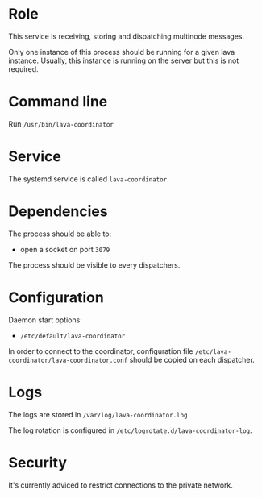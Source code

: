 # Role

This service is receiving, storing and dispatching multinode messages.

Only one instance of this process should be running for a given lava instance. Usually, this instance is running on the server but this is not required.

# Command line

Run `/usr/bin/lava-coordinator`

# Service

The systemd service is called `lava-coordinator`.

# Dependencies

The process should be able to:

* open a socket on port `3079`

The process should be visible to every dispatchers.

# Configuration

Daemon start options:

* `/etc/default/lava-coordinator`

In order to connect to the coordinator, configuration file
`/etc/lava-coordinator/lava-coordinator.conf` should be copied on each
dispatcher.

# Logs

The logs are stored in `/var/log/lava-coordinator.log`

The log rotation is configured in `/etc/logrotate.d/lava-coordinator-log`.

# Security

It's currently adviced to restrict connections to the private network.
